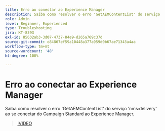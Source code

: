 ```yaml
---
title: Erro ao conectar ao Experience Manager
description: Saiba como resolver o erro 'GetAEMContentList' do serviço 'nms:delivery' ao se conectar do Campaign Standard ao Experience Manager.
role: Admin
level: Beginner, Experienced
type: Troubleshooting
jira: KT-8393
exl-id: 85632ab3-3d07-4737-84e9-d265a769c37d
source-git-commit: c84867ef59a10448a377a959d0b67ae71343a4aa
workflow-type: tm+mt
source-wordcount: '48'
ht-degree: 100%

---
```


# Erro ao conectar ao Experience Manager

Saiba como resolver o erro &#39;GetAEMContentList&#39; do serviço &#39;nms:delivery&#39; ao se conectar do Campaign Standard ao Experience Manager.

>[!VIDEO](https://video.tv.adobe.com/v/335897?quality=12&learn=on)
